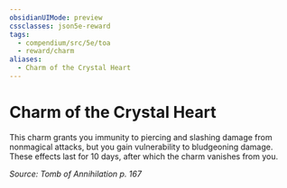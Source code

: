 ```yaml
---
obsidianUIMode: preview
cssclasses: json5e-reward
tags:
  - compendium/src/5e/toa
  - reward/charm
aliases:
  - Charm of the Crystal Heart
---
```

# Charm of the Crystal Heart

This charm grants you immunity to piercing and slashing damage from nonmagical attacks, but you gain vulnerability to bludgeoning damage. These effects last for 10 days, after which the charm vanishes from you.

*Source: Tomb of Annihilation p. 167*